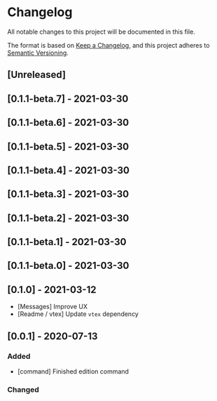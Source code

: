 # Changelog
All notable changes to this project will be documented in this file.

The format is based on [Keep a Changelog](https://keepachangelog.com/en/1.0.0/),
and this project adheres to [Semantic Versioning](https://semver.org/spec/v2.0.0.html).

## [Unreleased]

## [0.1.1-beta.7] - 2021-03-30

## [0.1.1-beta.6] - 2021-03-30

## [0.1.1-beta.5] - 2021-03-30

## [0.1.1-beta.4] - 2021-03-30

## [0.1.1-beta.3] - 2021-03-30

## [0.1.1-beta.2] - 2021-03-30

## [0.1.1-beta.1] - 2021-03-30

## [0.1.1-beta.0] - 2021-03-30

## [0.1.0] - 2021-03-12

- [Messages] Improve UX
- [Readme / vtex] Update `vtex` dependency

## [0.0.1] - 2020-07-13
### Added
- [command] Finished edition command

### Changed

